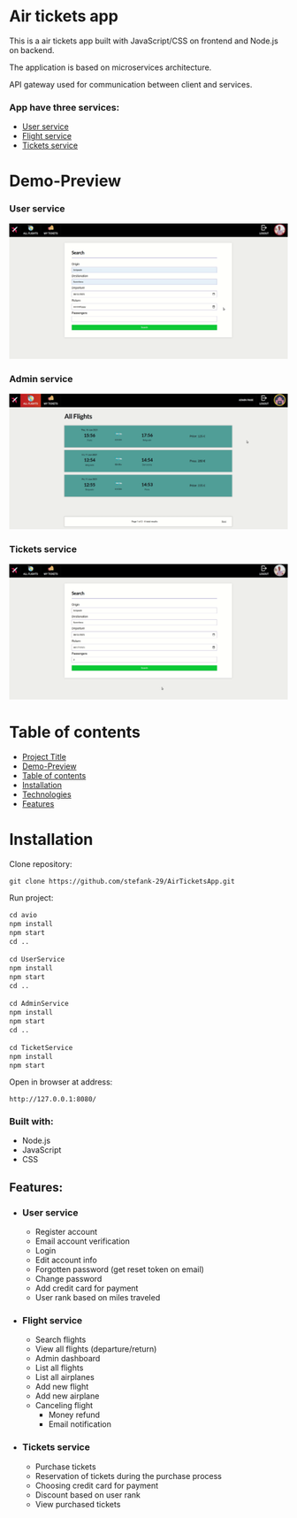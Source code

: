# Air tickets app

This is a air tickets app built with JavaScript/CSS on frontend and Node.js on backend.

The application is based on microservices architecture.

API gateway used for communication between client and services.

### App have three services:

-   [User service](#user-service)
-   [Flight service](#flight-service)
-   [Tickets service](#tickets-service)

# Demo-Preview

### User service

![Image of project](userservice.gif)

### Admin service

![Image of project](admin.gif)

### Tickets service

![Image of project](tickets.gif)

# Table of contents

-   [Project Title](#sneakers-shop)
-   [Demo-Preview](#demo-preview)
-   [Table of contents](#table-of-contents)
-   [Installation](#installation)
-   [Technologies](#built-with)
-   [Features](#features)

# Installation

Clone repository:

```
git clone https://github.com/stefank-29/AirTicketsApp.git
```

Run project:

```
cd avio
npm install
npm start
cd ..

cd UserService
npm install
npm start
cd ..

cd AdminService
npm install
npm start
cd ..

cd TicketService
npm install
npm start

```

Open in browser at address:

```
http://127.0.0.1:8080/
```

### Built with:

-   Node.js
-   JavaScript
-   CSS

## Features:

-   ### User service

    -   Register account
    -   Email account verification
    -   Login
    -   Edit account info
    -   Forgotten password (get reset token on email)
    -   Change password
    -   Add credit card for payment
    -   User rank based on miles traveled

-   ### Flight service

    -   Search flights
    -   View all flights (departure/return)
    -   Admin dashboard
    -   List all flights
    -   List all airplanes
    -   Add new flight
    -   Add new airplane
    -   Canceling flight
        -   Money refund
        -   Email notification

-   ### Tickets service
    -   Purchase tickets
    -   Reservation of tickets during the purchase process
    -   Choosing credit card for payment
    -   Discount based on user rank
    -   View purchased tickets
